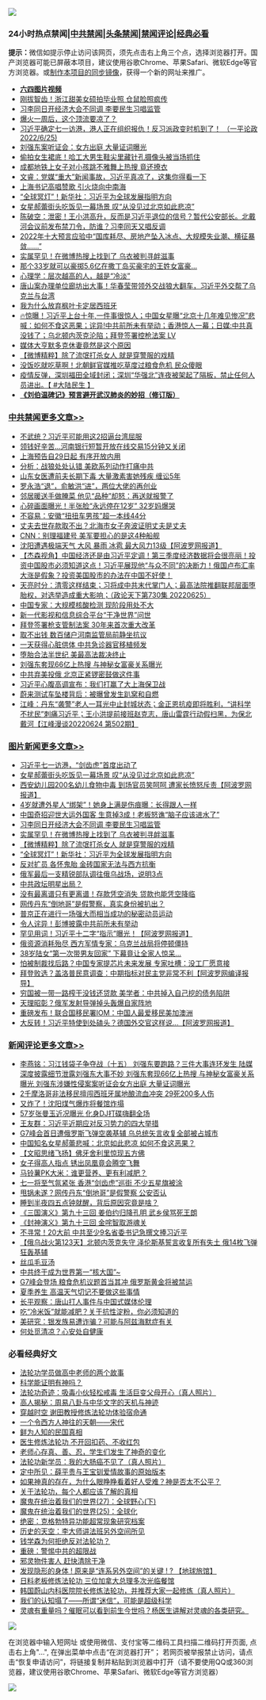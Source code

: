 ![](https://raw.githubusercontent.com/jsvpn/jsproxy/dev/64photo/fqnews-qr.jpg)

<div id="tt">
<h3>24小时热点禁闻|<a href="#%E4%B8%AD%E5%85%B1%E7%A6%81%E9%97%BB%E6%9B%B4%E5%A4%9A%E6%96%87%E7%AB%A0">中共禁闻</a>|<a href="#%E5%9B%BE%E7%89%87%E6%96%B0%E9%97%BB%E6%9B%B4%E5%A4%9A%E6%96%87%E7%AB%A0">头条禁闻</a>|<a href="#%E6%96%B0%E9%97%BB%E8%AF%84%E8%AE%BA%E6%9B%B4%E5%A4%9A%E6%96%87%E7%AB%A0">禁闻评论|<a href="#%E5%BF%85%E7%9C%8B%E7%BB%8F%E5%85%B8%E5%A5%BD%E6%96%87">经典必看</a></h3>
<div><b>提示：</b>微信如提示停止访问该网页，须先点击右上角三个点，选择浏览器打开。国产浏览器可能已屏蔽本项目，建议使用谷歌Chrome、苹果Safari、微软Edge等官方浏览器。或<a href="%E5%88%B6%E4%BD%9Cgit%E7%A6%81%E9%97%BB%E9%95%9C%E5%83%8F.md">制作本项目的同步镜像</a>，获得一个新的网址来推广。</div>
<ul>
<li><b><a href="http://d2.v2rss.gq/64.mp4" target="_blank">六四图片视频</a></b></li>
<li><a href="/cnnews/20220626/1750312.md">刚拔智齿！浙江甜美女硕拍毕业照 仓鼠脸照疯传</a></li>
<li><a href="/topimagenews/20220626/1750386.md">习李同日开经济大会不同调 李要民生习唱监管</a></li>
<li><a href="/cnnews/20220626/1750448.md">爆火一周后，这个顶流要凉了？</a></li>
<li><a href="/bannedvideo/20220626/1750436.md">习近平确定七一访港，港人正在组织报仇！反习派政变时机到了！ （一平论政2022/6/25)</a></li>
<li><a href="/cnnews/20220626/1750396.md">刘强东案听证会：女方出庭 大量证词曝光</a></li>
<li><a href="/cnnews/20220626/1750365.md">偷拍女生裙底！哈工大男生鞋尖里藏针孔摄像头被当场抓住</a></li>
<li><a href="/cnnews/20220626/1750377.md">成都地铁上女子对小孩跳不雅舞上热搜 竟还撩衣</a></li>
<li><a href="/bannedvideo/20220626/1750469.md">文睿：党媒“重大”新闻事故，习近平真凉了，这集你得看一下</a></li>
<li><a href="/ssgc/20220626/1750462.md">上海书记高唱赞歌 引火烧向中南海</a></li>
<li><a href="/topimagenews/20220626/1750323.md">“全球冥灯”！新华社：习近平为全球发展指明方向</a></li>
<li><a href="/topimagenews/20220626/1750523.md">女星郝蕾街头吃饭见一幕场景 叹“从没见过北京如此悲凉”</a></li>
<li><a href="/bannedvideo/20220626/1750474.md">陈破空：泄密！王小洪高升，反而是习近平退位的信号？暂代公安部长。北戴河会议前发布禁刀令，防谁？习李同天又唱反调</a></li>
<li><a href="/bannedvideo/20220626/1750488.md">2022年十大预言应验中“国库耗尽、房地产坠入冰点、大规模失业潮、横征暴敛……”</a></li>
<li><a href="/topimagenews/20220626/1750357.md">实属罕见！在微博热搜上找到了 乌衣被判寻衅滋事</a></li>
<li><a href="/cnnews/20220626/1750277.md">那个33岁就可以豪掷5.6亿在撒丁岛买豪宅的王姓女富豪…</a></li>
<li><a href="/comments/20220626/1750389.md">心理学：层次越高的人，越是“冷淡”</a></li>
<li><a href="/bannedvideo/20220626/1750322.md">唐山案办理单位廊坊出大事！华春莹带领外交战狼大翻车，习近平外交帮了乌克兰与台湾</a></li>
<li><a href="/cnnews/20220626/1750288.md">我为什么放弃枫叶卡定居西班牙</a></li>
<li><a href="/bannedvideo/20220626/1750478.md">🔥惊曝！习近平上台十年,一件事很惊人；中国女星曝“北京十几年难见惨况”悲喊：如何不食这恶果；诧异!中共前所未有举动；香港惊人一幕；日媒:中共真没钱了；乌北顿内茨克沦陷；拜登签署控枪法案  LV</a></li>
<li><a href="/cnnews/20220626/1750311.md">媒体大亨默多克休妻竟然是这个原因</a></li>
<li><a href="/topimagenews/20220626/1750356.md">【微博精粹】除了流氓打杀女人 就是穿警服的戏精</a></li>
<li><a href="/cnnews/20220626/1750471.md">没饭吃就吃草啊！北朝鲜官媒推吃草度过粮食危机 民众傻眼</a></li>
<li><a href="/bannedvideo/20220626/1750424.md">疫情反弹，深圳福田全域封闭；深圳“华强北”连夜被架起了隔板，禁止任何人员进出。【 #大陆民生 】</a></li>
<li><b><a href="/comments/20200207/1272816.md" target="_blank">《刘伯温碑记》预言避开武汉肺炎的妙招（修订版）</a></b></li>
</ul>
</div>

<div class="catlist">
<h3><a href="/cbnews/" target="_blank">中共禁闻</a><span><a href="/cbnews/" target="_blank" rel="nofollow">更多文章>></a></span></h3>
<ul>
<li><a href="/cbnews/20220627/1750594.md" target="_blank">不武统？习近平可能用这2招逼台湾屈服</a></li>
<li><a href="/cbnews/20220627/1750555.md" target="_blank">领钱好辛苦…河南银行短暂开放在线交易15分钟又关闭</a></li>
<li><a href="/cbnews/20220627/1750543.md" target="_blank">上海预告自29日起 有序开放内用</a></li>
<li><a href="/cbnews/20220627/1750540.md" target="_blank">分析：战狼处处认错 美欧系列动作打痛中共</a></li>
<li><a href="/cbnews/20220627/1750537.md" target="_blank">山东女医遭前夫长期下毒 大量激素害她残疾 缠讼5年</a></li>
<li><a href="/cbnews/20220626/1750505.md" target="_blank">罗永浩“退”，俞敏洪“进”，两位大佬的再创业</a></li>
<li><a href="/cbnews/20220626/1750504.md" target="_blank">邻居暖送手做腌菜 他见“品种”却怒：再送就报警了</a></li>
<li><a href="/cbnews/20220626/1750503.md" target="_blank">心碎画面曝光！半张脸“永远停在12岁” 32岁妈爆哭</a></li>
<li><a href="/cbnews/20220626/1750496.md" target="_blank">不容易：安徽“扭扭车男孩”超一本线44分</a></li>
<li><a href="/cbnews/20220626/1750495.md" target="_blank">丈夫去世存款取不出？北海市女子奔波证明丈夫是丈夫</a></li>
<li><a href="/cbnews/20220626/1750481.md" target="_blank">CNN：别理福建号 美军要担心的是这4种船舰</a></li>
<li><a href="/cbnews/20220626/1750470.md" target="_blank">沈阳遭遇极端天气 大风 暴雨 冰雹 最大风力13级【阿波罗网报道】</a></li>
<li><a href="/comments/20220626/1750349.md" target="_blank">【杰森视角】中国经济还是由习近平定调！第三季度经济数据将会很亮丽！投资中国股市必须知道这点！习近平展现他“与众不同”的决断力！俄国卢布汇率大涨是假象？投资美国股市的办法在中国不好使！</a></li>
<li><a href="/cbnews/20220626/1750342.md" target="_blank">天亮时分：清零这样结束；习将成中共末代掌门人；最高法院推翻联邦层面堕胎权，对选举造成重大影响；（政论天下第730集 20220625）</a></li>
<li><a href="/cbnews/20220626/1750302.md" target="_blank">中国专家：大规模核酸检测 现阶段用处不大</a></li>
<li><a href="/cbnews/20220626/1750178.md" target="_blank">新一代影视和信息综合平台“干净世界”问世</a></li>
<li><a href="/cbnews/20220626/1750261.md" target="_blank">拜登签署枪支管制法案 30年来首次重大改革</a></li>
<li><a href="/cbnews/20220626/1750236.md" target="_blank">取不出钱 数百储户河南监管局前静坐抗议</a></li>
<li><a href="/cbnews/20220626/1750231.md" target="_blank">一天获得心脏供体 中共急诊器官移植频发</a></li>
<li><a href="/cbnews/20220626/1750225.md" target="_blank">堕胎合法半世纪 美最高法裁决终止</a></li>
<li><a href="/cbnews/20220626/1750219.md" target="_blank">刘强东套现66亿上热搜 与神秘女富豪关系曝光</a></li>
<li><a href="/cbnews/20220625/1750086.md" target="_blank">中共弃美投俄 北京正紧锣密鼓做这件事</a></li>
<li><a href="/cbnews/20220625/1750085.md" target="_blank">习近平心腹高调宣布：我们打赢了大上海保卫战</a></li>
<li><a href="/cbnews/20220625/1750084.md" target="_blank">蔚来测试车坠楼背后：被曝曾发生趴窝和自燃</a></li>
<li><a href="/cbnews/20220625/1750079.md" target="_blank">江峰：丹东“袭警”老人一耳光中止封城状态；金正恩抗疫即将胜利，“讲科学不扰民”刺痛习近平；王小洪提前接班赵克志，唐山雷霆行动假扫黑，为保北戴河【江峰漫谈20220624 第502期】</a></li>

</ul>
</div>
<div class="catlist">
<h3><a href="/topimagenews/" target="_blank">图片新闻</a><span><a href="/topimagenews/" target="_blank" rel="nofollow">更多文章>></a></span></h3>
<ul>
<li><a href="/topimagenews/20220627/1750593.md" target="_blank">习近平七一访港，“剑齿虎”首度出动了</a></li>
<li><a href="/topimagenews/20220626/1750523.md" target="_blank">女星郝蕾街头吃饭见一幕场景 叹“从没见过北京如此悲凉”</a></li>
<li><a href="/topimagenews/20220626/1750494.md" target="_blank">西安幼儿园200名幼儿食物中毒 到场官员笑呵呵 遭家长愤怒斥责【阿波罗网报道】</a></li>
<li><a href="/topimagenews/20220626/1750493.md" target="_blank">4岁就遭外星人“绑架”！她身上满是伤痕曝：长得跟人一样</a></li>
<li><a href="/topimagenews/20220626/1750480.md" target="_blank">中国奇招迎世大运外国客 生意掉3成！老板怒谯“脑子应该进水了”</a></li>
<li><a href="/topimagenews/20220626/1750386.md" target="_blank">习李同日开经济大会不同调 李要民生习唱监管</a></li>
<li><a href="/topimagenews/20220626/1750357.md" target="_blank">实属罕见！在微博热搜上找到了 乌衣被判寻衅滋事</a></li>
<li><a href="/topimagenews/20220626/1750356.md" target="_blank">【微博精粹】除了流氓打杀女人 就是穿警服的戏精</a></li>
<li><a href="/topimagenews/20220626/1750323.md" target="_blank">“全球冥灯”！新华社：习近平为全球发展指明方向</a></li>
<li><a href="/topimagenews/20220626/1750280.md" target="_blank">反对扩员 各怀鬼胎 金砖国家无法与西方抗衡</a></li>
<li><a href="/topimagenews/20220626/1750266.md" target="_blank">俄军最后一支精锐部队调往俄乌战场，说明3点</a></li>
<li><a href="/topimagenews/20220626/1750265.md" target="_blank">中共政坛明星出局？</a></li>
<li><a href="/topimagenews/20220626/1750256.md" target="_blank">没有最离谱只有更离谱！存款凭空消失 贷款也能凭空降临</a></li>
<li><a href="/topimagenews/20220626/1750252.md" target="_blank">网传丹东“倒地哥”是假警察，真实身份被扒出？</a></li>
<li><a href="/topimagenews/20220626/1750251.md" target="_blank">普京正在进行一场强大而相当成功的秘密动员运动</a></li>
<li><a href="/topimagenews/20220626/1750250.md" target="_blank">令人诧异！彭博披露中共前所未有举动</a></li>
<li><a href="/topimagenews/20220625/1750185.md" target="_blank">罕见用词！习近平十二字“指示”曝光！【阿波罗网报道】</a></li>
<li><a href="/topimagenews/20220625/1750141.md" target="_blank">俄资源消耗殆尽 西方军情专家：乌克兰战局将停顿僵持</a></li>
<li><a href="/topimagenews/20220625/1750135.md" target="_blank">38岁陆女“第一次带男友回家” 下幕竟让全家人惊呆…</a></li>
<li><a href="/topimagenews/20220625/1750132.md" target="_blank">怕被制裁找后路？中国专家提芯片未来发展 专家吐槽：没工厂愿意接</a></li>
<li><a href="/topimagenews/20220625/1750091.md" target="_blank">拜登败选？盖洛普民意调查：中期指标对民主党非常不利【阿波罗网编译报导】</a></li>
<li><a href="/topimagenews/20220625/1750049.md" target="_blank">穷国被一带一路榨干没钱还贷款 美学者：中共掉入自己挖的债务陷阱</a></li>
<li><a href="/topimagenews/20220625/1750040.md" target="_blank">天理昭彰？俄军发射导弹掉头轰爆自家阵地</a></li>
<li><a href="/topimagenews/20220625/1750039.md" target="_blank">重磅发布！联合国移民署IOM：中国人最爱移民美加澳洲</a></li>
<li><a href="/topimagenews/20220625/1749992.md" target="_blank">大反转！习近平特使到处磕头？德国外交官这样说&#8230;【阿波罗网报道】</a></li>

</ul>
</div>
<div class="catlist">
<h3><a href="/comments/" target="_blank">新闻评论</a><span><a href="/comments/" target="_blank" rel="nofollow">更多文章>></a></span></h3>
<ul>
<li><a href="/comments/20220627/1750600.md" target="_blank">李燕铭：习江钱袋子争夺战（十五） 刘强东要跑路？三件大事连环发生 陆媒深度披露细节泄露刘强东大事不妙 刘强东套现66亿上热搜 与神秘女富豪关系曝光 刘强东涉嫌性侵案案听证会女方出庭 大量证词曝光</a></li>
<li><a href="/comments/20220627/1750591.md" target="_blank">2千摩洛哥非法移民擅闯西班牙属地酿流血冲突 29死200多人伤</a></li>
<li><a href="/comments/20220627/1750585.md" target="_blank">又炸了！沈阳煤气爆炸将餐馆炸塌</a></li>
<li><a href="/comments/20220627/1750580.md" target="_blank">57岁张曼玉近况曝光 化身DJ打碟嗨翻全场</a></li>
<li><a href="/comments/20220627/1750579.md" target="_blank">王友群：习近平近期应对反习势力的四大举措</a></li>
<li><a href="/comments/20220627/1750578.md" target="_blank">G7峰会首日遭俄罗斯飞弹空袭基辅 乌总统矢言收复全部被占城市</a></li>
<li><a href="/comments/20220627/1750573.md" target="_blank">中国知名女星郝蕾悲喊：北京如此悲凉 如何不食这恶果？</a></li>
<li><a href="/comments/20220627/1750572.md" target="_blank">【文昭思绪飞扬】佛牙舍利里惊现五方佛</a></li>
<li><a href="/comments/20220627/1750571.md" target="_blank">女子得高人指点 锈出凤凰竟会腾空飞舞</a></li>
<li><a href="/comments/20220627/1750570.md" target="_blank">马铃薯PK大米：谁更营养、更有利减肥？</a></li>
<li><a href="/comments/20220627/1750569.md" target="_blank">七一将至气氛紧张 香港“剑齿虎”巡街 不少五星旗被涂</a></li>
<li><a href="/comments/20220627/1750568.md" target="_blank">甩锅未遂？网传丹东“倒地哥”是假警察 公安否认</a></li>
<li><a href="/comments/20220627/1750551.md" target="_blank">睡到半夜四五点钟就醒，背后原因究竟是啥？</a></li>
<li><a href="/comments/20220627/1750534.md" target="_blank">《三国演义》第九十三回 姜伯约归降孔明 武乡侯骂死王朗</a></li>
<li><a href="/comments/20220627/1750533.md" target="_blank">《封神演义》第九十三回 金咤智取游魂关</a></li>
<li><a href="/comments/20220626/1750491.md" target="_blank">不寻常！20大前 中共至少9名省委书记急撰文捧习近平</a></li>
<li><a href="/comments/20220626/1750490.md" target="_blank">【俄乌战火第123天】北顿内茨克失守 泽伦斯基誓言收复所有失土 俄14枚飞弹狂轰基辅</a></li>
<li><a href="/comments/20220626/1750472.md" target="_blank">丝瓜毛豆汤</a></li>
<li><a href="/comments/20220626/1750461.md" target="_blank">中共终于成为世界第一“核大国”~</a></li>
<li><a href="/comments/20220626/1750454.md" target="_blank">G7峰会登场 粮食危机议题首当其冲 俄罗斯黄金将被禁运</a></li>
<li><a href="/comments/20220626/1750453.md" target="_blank">夏季养生 高温天气切记不要做这些事情</a></li>
<li><a href="/comments/20220626/1750451.md" target="_blank">长平观察：唐山打人事件与中国式媒体伦理</a></li>
<li><a href="/comments/20220626/1750435.md" target="_blank">吃“冷米饭”就能减肥？关于抗性淀粉，你必须知道的</a></li>
<li><a href="/comments/20220626/1750434.md" target="_blank">美研究：银发族易遭诈骗？可能与阿兹海默症有关</a></li>
<li><a href="/comments/20220626/1750433.md" target="_blank">何处觅清凉？心安处自健康</a></li>

</ul>
</div>

<div class="catlist">
<h3>必看经典好文</h3>
<ul>
<li><a href="/comments/20200629/1352533.md" target="_blank">法轮功学员做高中老师的两个故事</a></li>
<li><a href="/comments/20220112/1678403.md" target="_blank">科学能证明有神吗？</a></li>
<li><a href="/comments/20220506/1729215.md" target="_blank">法轮功奇迹：吸毒小伙轻松戒毒 生活巨变父母开心（真人照片）</a></li>
<li><a href="/aomi/history/20170924/831575.md" target="_blank">高人揭秘：周易八卦与中华文字的天机与神迹</a></li>
<li><a href="/comments/20200511/1322384.md" target="_blank">穿越时空 谢田教授修炼法轮功体验宿命通</a></li>
<li><a href="/lifebaike/20211124/1656686.md" target="_blank">一个令西方人神往的天朝——宋代</a></li>
<li><a href="/comments/20200926/1403589.md" target="_blank">鲜为人知的民国真相</a></li>
<li><a href="/cbnews/20211114/1652055.md" target="_blank">医生修炼法轮功 不开回扣药、不收红包</a></li>
<li><a href="/cbnews/20211221/1668847.md" target="_blank">老师心存真、善、忍，学生们发生了神奇的变化</a></li>
<li><a href="/comments/20210905/1619324.md" target="_blank">法轮功新学员：我的大肠癌不见了（真人照片）</a></li>
<li><a href="/comments/20200616/1345658.md" target="_blank">定中所见：薛平贵与王宝钏爱情故事的原始版本</a></li>
<li><a href="/comments/20200623/1346844.md" target="_blank">如果神真的存在，为什么眼睁睁看着好人受难？神是否太不公平？</a></li>
<li><a href="/topimagenews/20161125/619230.md" target="_blank">关于法轮功，每个人都应该了解的真相</a></li>
<li><a href="/comments/20181224/1052333.md" target="_blank">魔鬼在统治着我们的世界(27)：全球野心(下)</a></li>
<li><a href="/comments/20181017/1014654.md" target="_blank">魔鬼在统治着我们的世界(25)：全球化</a></li>
<li><a href="/comments/20200705/783265.md" target="_blank">绝密：克格勃特异功能超常现象研究档案</a></li>
<li><a href="/tculture/20121025/73064.md" target="_blank">历史的天空：李大师讲法班另外空间所见</a></li>
<li><a href="/comments/20210123/1473430.md" target="_blank">钱学森为何拒绝反对法轮功？</a></li>
<li><a href="/comments/20200717/1362287.md" target="_blank">重磅：警惕中共的超限战</a></li>
<li><a href="/cbnews/20220508/1730049.md" target="_blank">邪灵物件害人 赶快清除干净</a></li>
<li><a href="/bannedvideo/20220611/1744386.md" target="_blank">发现隐形的身体 ! 原来是“连系另外空间”的关键 ! ? 【地球旅馆】</a></li>
<li><a href="/comments/20200531/1337359.md" target="_blank">日料老板修炼法轮功 三位加拿大总理多次光临餐馆</a></li>
<li><a href="/comments/20211216/1666206.md" target="_blank">韩国蔚山内科医院院长修炼法轮功，并推荐大家一起修炼（真人照片）</a></li>
<li><a href="/sohnews/20161029/607205.md" target="_blank">我们的认知塌了——所谓“迷信”，可能是超级科学</a></li>
<li><a href="/bannedvideo/20210915/1623919.md" target="_blank">灵魂有重量吗？催眠可以看到前生今世吗？杨医生讲解对灵魂的各类研究。</a></li>

</ul>
</div>

![](https://raw.githubusercontent.com/jsvpn/jsproxy/dev/64photo/fqnews-qr.jpg)

在浏览器中输入短网址 或使用微信、支付宝等二维码工具扫描二维码打开页面, 点击右上角"...", 在弹出菜单中点击“在浏览器打开”； 若网页被举报禁止访问，请点击“恢复申请访问”，将链接复制并粘贴到浏览器中打开（请不要使用QQ或360浏览器，建议使用谷歌Chrome、苹果Safari、微软Edge等官方浏览器）

![](https://raw.githubusercontent.com/jsvpn/jsproxy/dev/64photo/wx.jpg)